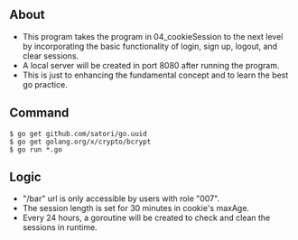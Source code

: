 ## About
- This program takes the program in 04_cookieSession to the next level by incorporating the basic functionality of
login, sign up, logout, and clear sessions.
- A local server will be created in port 8080 after running the program.
- This is just to enhancing the fundamental concept and to learn the best go practice.

## Command
```
$ go get github.com/satori/go.uuid
$ go get golang.org/x/crypto/bcrypt
$ go run *.go 
```

## Logic
- "/bar" url is only accessible by users with role "007".
- The session length is set for 30 minutes in cookie's maxAge.
- Every 24 hours, a goroutine will be created to check and clean the sessions in runtime.